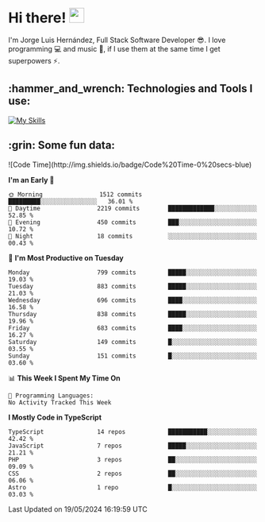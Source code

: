 <h1 align="left">
 <abc>
  <br>Hi there! <img src="https://user-images.githubusercontent.com/42378118/110234147-e3259600-7f4e-11eb-95be-0c4047144dea.gif" width="30"><br>
 </abc>
</h1>

I'm Jorge Luis Hernández, Full Stack Software Developer :sunglasses:. I love programming :computer: and music :musical_score:, if I use them at the same time I get superpowers :zap:. 


<h2 align="left">:hammer_and_wrench: Technologies and Tools I use:</h2>

[![My Skills](https://skillicons.dev/icons?i=js,ts,html,css,py,vue,react,next,nest,postgres,mysql)](https://skillicons.dev)

<h2 align="left">:grin: Some fun data:</h2>
<!--START_SECTION:waka-->
![Code Time](http://img.shields.io/badge/Code%20Time-0%20secs-blue)

**I'm an Early 🐤** 

```text
🌞 Morning                1512 commits        █████████░░░░░░░░░░░░░░░░   36.01 % 
🌆 Daytime                2219 commits        █████████████░░░░░░░░░░░░   52.85 % 
🌃 Evening                450 commits         ███░░░░░░░░░░░░░░░░░░░░░░   10.72 % 
🌙 Night                  18 commits          ░░░░░░░░░░░░░░░░░░░░░░░░░   00.43 % 
```
📅 **I'm Most Productive on Tuesday** 

```text
Monday                   799 commits         █████░░░░░░░░░░░░░░░░░░░░   19.03 % 
Tuesday                  883 commits         █████░░░░░░░░░░░░░░░░░░░░   21.03 % 
Wednesday                696 commits         ████░░░░░░░░░░░░░░░░░░░░░   16.58 % 
Thursday                 838 commits         █████░░░░░░░░░░░░░░░░░░░░   19.96 % 
Friday                   683 commits         ████░░░░░░░░░░░░░░░░░░░░░   16.27 % 
Saturday                 149 commits         █░░░░░░░░░░░░░░░░░░░░░░░░   03.55 % 
Sunday                   151 commits         █░░░░░░░░░░░░░░░░░░░░░░░░   03.60 % 
```


📊 **This Week I Spent My Time On** 

```text
💬 Programming Languages: 
No Activity Tracked This Week
```

**I Mostly Code in TypeScript** 

```text
TypeScript               14 repos            ███████████░░░░░░░░░░░░░░   42.42 % 
JavaScript               7 repos             █████░░░░░░░░░░░░░░░░░░░░   21.21 % 
PHP                      3 repos             ██░░░░░░░░░░░░░░░░░░░░░░░   09.09 % 
CSS                      2 repos             ██░░░░░░░░░░░░░░░░░░░░░░░   06.06 % 
Astro                    1 repo              █░░░░░░░░░░░░░░░░░░░░░░░░   03.03 % 
```




 Last Updated on 19/05/2024 16:19:59 UTC
<!--END_SECTION:waka-->

